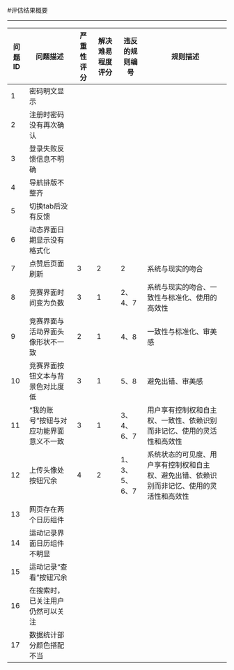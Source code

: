 #评估结果概要

---

|问题ID|问题描述|严重性评分|解决难易程度评分|违反的规则编号|规则描述|
|---|---|---|---|---|---|
|1|密码明文显示|||||
|2|注册时密码没有再次确认|||||
|3|登录失败反馈信息不明确|||||
|4|导航排版不整齐|||||
|5|切换tab后没有反馈|||||
|6|动态界面日期显示没有格式化|||||
|7|点赞后页面刷新|3|2|2|系统与现实的吻合|
|8|竞赛界面时间变为负数|3|1|2、4、7|系统与现实的吻合、一致性与标准化、使用的高效性|
|9|竞赛界面与活动界面头像形状不一致|2|1|4、8|一致性与标准化、审美感|
|10|竞赛界面按钮文本与背景色对比度低|3|1|5、8|避免出错、审美感|
|11|“我的账号”按钮与对应功能界面意义不一致|3|1|3、4、6、7|用户享有控制权和自主权、一致性、依赖识别而非记忆、使用的灵活性和高效性|
|12|上传头像处按钮冗余|4|2|1、3、5、6、7|系统状态的可见度、用户享有控制权和自主权、避免出错、依赖识别而非记忆、使用的灵活性和高效性|
|13|网页存在两个日历组件|||||
|14|运动记录界面日历组件不明显|||||
|15|运动记录“查看”按钮冗余|||||
|16|在搜索时，已关注用户仍然可以关注|||||
|17|数据统计部分颜色搭配不当|||||





